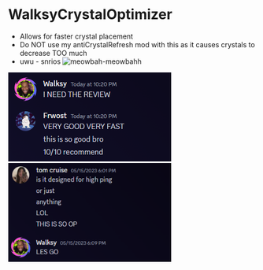 # WalksyCrystalOptimizer
+ Allows for faster crystal placement
+ Do NOT use my antiCrystalRefresh mod with this as it causes crystals to decrease TOO much
+ uwu - snrios
![meowbah-meowbahh](https://github.com/Walksy/WalksyCrystalOptimizer/assets/69202220/00cf00a2-757c-471e-bad6-4ed8620c01e4)


<p align="left">
	<img width=331 src="github/Review12.png" /> 
	<img width=331 src="github/Review2.png" />
</p>



  
